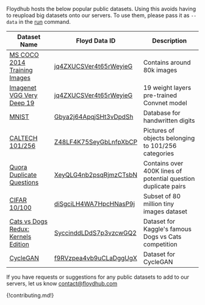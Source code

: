Floydhub hosts the below popular public datasets. Using this avoids having to reupload big datasets onto our servers. 
To use them, please pass it as `--data` <ID> in the [run](../commands/run.md) command.


| Dataset Name | Floyd Data ID |  Description              |
| --------- | ------------------ | ------------------------ |
| [MS COCO 2014 Training Images](http://mscoco.org/dataset/#download) | [jq4ZXUCSVer4t65rWeyieG](https://www.floydhub.com/viewer/data/VhrTiJzhuvMZKUVurG7cGT/2JEQ7sC53Aik7i7sPx3EjY/)  | Contains around 80k images |
| [Imagenet VGG Very Deep 19](http://www.robots.ox.ac.uk/~vgg/research/very_deep/) | [jq4ZXUCSVer4t65rWeyieG](https://www.floydhub.com/viewer/data/VhrTiJzhuvMZKUVurG7cGT/2JEQ7sC53Aik7i7sPx3EjY/)  | 19 weight layers pre-trained Convnet model |
| [MNIST](http://yann.lecun.com/exdb/mnist/) | [Gbya2j64ApqjSHt3vDpdSh](https://www.floydhub.com/viewer/data/Gbya2j64ApqjSHt3vDpdSh/upe9HqVvwe9j7FHgEEVpoC/)  | Database for handwritten digits |
| [CALTECH 101/256](http://www.vision.caltech.edu/Image_Datasets/Caltech101/) | [Z48LF4K75SeyGbLnfpXbCP](https://www.floydhub.com/viewer/data/Z48LF4K75SeyGbLnfpXbCP/8QdHykZGC4nmaHLvNF8AFG/)  | Pictures of objects belonging to 101/256 categories |
| [Quora Duplicate Questions](https://data.quora.com/First-Quora-Dataset-Release-Question-Pairs) | [XeyQLG4nb2psqRjmzCTsbN](https://www.floydhub.com/viewer/data/XeyQLG4nb2psqRjmzCTsbN/54QybuiiAzXpdseKoHcy5d/)  | Contains over 400K lines of potential question duplicate pairs|
| [CIFAR 10/100](http://www.cs.utoronto.ca/~kriz/cifar.html) | [diSgciLH4WA7HpcHNasP9j](https://www.floydhub.com/viewer/data/diSgciLH4WA7HpcHNasP9j/FgfqKsTpQScuA7RMS25RSA/)  | Subset of 80 million tiny images dataset|
| [Cats vs Dogs Redux: Kernels Edition](https://www.kaggle.com/c/dogs-vs-cats-redux-kernels-edition) | [SyccinddLDdS7p3vzcwGQ2](https://www.floydhub.com/viewer/data/SyccinddLDdS7p3vzcwGQ2/saKd5dpEThAkWxDevSr9Ef/)  | Dataset for Kaggle's famous Dogs vs Cats competition|
| [CycleGAN](https://github.com/junyanz/CycleGAN) | [f9RVzpea4vb9uCLaDggUgX](https://www.floydhub.com/viewer/data/f9RVzpea4vb9uCLaDggUgX/C96ydwuPgbHRdfu8hbH3L4/)  | Dataset for CycleGAN|

If you have requests or suggestions for any public datasets to add to our servers, let us know [contact@floydhub.com](mailto:contact@floydhub.com)

{!contributing.md!}
